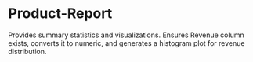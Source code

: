 # Product-Report
Provides summary statistics and visualizations. Ensures Revenue column exists, converts it to numeric, and generates a histogram plot for revenue distribution.
